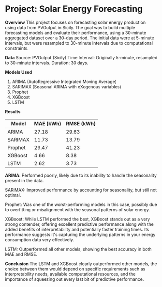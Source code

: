 # Project: Solar Energy Forecasting
**Overview**
This project focuses on forecasting solar energy production using data from PVOutput in Sicily. The goal was to build multiple forecasting models and evaluate their performance, using a 30-minute aggregated dataset over a 30-day period. The initial data were at 5-minute intervals, but were resampled to 30-minute intervals due to computational constraints.

**Data**
Source: PVOutput (Sicily)
Time Interval: Originally 5-minute, resampled to 30-minute intervals.
Duration: 30 days.

**Models Used**
1. ARIMA (AutoRegressive Integrated Moving Average)
2. SARIMAX (Seasonal ARIMA with eXogenous variables)
3. Prophet
4. XGBoost
5. LSTM

**Results**

| Model   | MAE (kWh) | RMSE (kWh) |
|---------|-----------|------------|
| ARIMA   | 27.18     | 29.63      |
| SARIMAX | 11.73     | 13.79      |
| Prophet | 29.47     | 41.23      |
| XGBoost | 4.66      | 8.38       |
| LSTM    | 2.62      | 3.73       |

**ARIMA**: Performed poorly, likely due to its inability to handle the seasonality present in the data.

SARIMAX: Improved performance by accounting for seasonality, but still not optimal.

Prophet: Was one of the worst-performing models in this case, possibly due to overfitting or misalignment with the seasonal patterns of solar energy.

XGBoost: While LSTM performed the best, XGBoost stands out as a very strong contender, offering excellent predictive performance along with the added benefits of interpretability and potentially faster training times. Its performance suggests it's capturing the underlying patterns in your energy consumption data very effectively.

LSTM: Outperformed all other models, showing the best accuracy in both MAE and RMSE.

**Conclusion**
The LSTM and XGBoost clearly outperformed other models, the choice between them would depend on specific requirements such as interpretability needs, available computational resources, and the importance of squeezing out every last bit of predictive performance.
